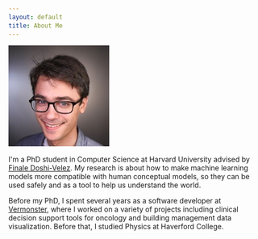 ```yaml
---
layout: default
title: About Me
---
```


<img class='headshot' src='headshot.jpg' title='hi!'>
<p>
I'm a PhD student in Computer Science at Harvard University advised by <a href='https://finale.seas.harvard.edu' target='_blank'>Finale Doshi-Velez</a>. My research is about how to make machine learning models more compatible with human conceptual models, so they can be used safely and as a tool to help us understand the world.</p>

<p>Before my PhD, I spent several years as a software developer at <a href='https://www.vermonster.com' target='_blank'>Vermonster</a>, where I worked on a variety of projects including clinical decision support tools for oncology and building management data visualization. Before that, I studied Physics at Haverford College.</p>
